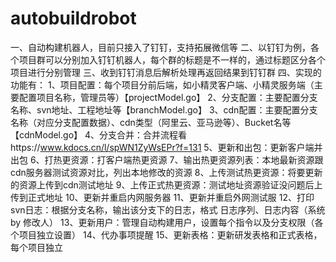 # autobuildrobot
一、自动构建机器人，目前只接入了钉钉，支持拓展微信等
二、以钉钉为例，各个项目群可以分别加入钉钉机器人，每个群的标题是不一样的，通过标题区分各个项目进行分别管理
三、收到钉钉消息后解析处理再返回结果到钉钉群
四、实现的功能有：
1、项目配置：每个项目分前后端，如小精灵客户端、小精灵服务端（主要配置项目名称，管理员等）【projectModel.go】
2、分支配置：主要配置分支名称、svn地址、工程地址等【branchModel.go】
3、cdn配置：主要配置分支名称（对应分支配置数据）、cdn类型（阿里云、亚马逊等）、Bucket名等【cdnModel.go】
4、分支合并：合并流程看https://www.kdocs.cn/l/spWN1ZyWsEPr?f=131
5、更新和出包：更新客户端并出包
6、打热更资源：打客户端热更资源
7、输出热更资源列表：本地最新资源跟cdn服务器测试资源对比，列出本地修改的资源
8、上传测试热更资源：将要更新的资源上传到cdn测试地址
9、上传正式热更资源：测试地址资源验证没问题后上传到正式地址
10、更新并重启内网服务器
11、更新并重启外网测试服
12、打印svn日志：根据分支名称，输出该分支下的日志，格式 日志序列、日志内容（系统 by 修改人）
13、更新用户：管理自动构建用户，设置每个指令以及分支权限（各个项目独立设置）
14、代办事项提醒
15、更新表格：更新研发表格和正式表格，每个项目独立


